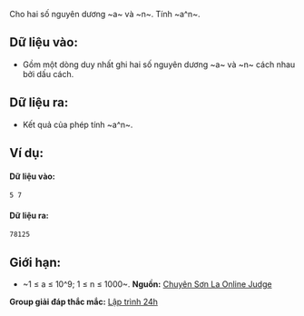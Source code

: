 Cho hai số nguyên dương ~a~ và ~n~. Tính ~a^n~.

## Dữ liệu vào:
- Gồm một dòng duy nhất ghi hai số nguyên dương ~a~ và ~n~ cách nhau bởi dấu cách.

## Dữ liệu ra:
- Kết quả của phép tính ~a^n~.

## Ví dụ:
#### Dữ liệu vào:
```
5 7
```

#### Dữ liệu ra:
```
78125
```
## Giới hạn:
- ~1 ≤ a ≤ 10^9; 1 ≤ n ≤ 1000~.
**Nguồn:** [Chuyên Sơn La Online Judge](http://csloj.ddns.net/)

**Group giải đáp thắc mắc:** [Lập trình 24h](https://www.facebook.com/groups/1386904321519984)